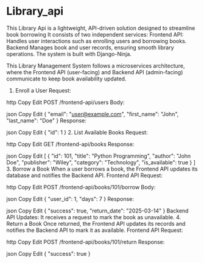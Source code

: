 # Library_api
This Library Api is a lightweight, API-driven solution designed to streamline book borrowing It consists of two independent services:  Frontend API: Handles user interactions such as enrolling users and borrowing books. Backend Manages book and user records, ensuring smooth library operations. The system is built with Django-Ninja.


This Library Management System follows a microservices architecture, where the Frontend API (user-facing) and Backend API (admin-facing) communicate to keep book availability updated.

1. Enroll a User
Request:

http
Copy
Edit
POST /frontend-api/users
Body:

json
Copy
Edit
{
  "email": "user@example.com",
  "first_name": "John",
  "last_name": "Doe"
}
Response:

json
Copy
Edit
{ "id": 1 }
2. List Available Books
Request:

http
Copy
Edit
GET /frontend-api/books
Response:

json
Copy
Edit
[
  {
    "id": 101,
    "title": "Python Programming",
    "author": "John Doe",
    "publisher": "Wiley",
    "category": "Technology",
    "is_available": true
  }
]
3. Borrow a Book
When a user borrows a book, the Frontend API updates its database and notifies the Backend API.
Frontend API Request:

http
Copy
Edit
POST /frontend-api/books/101/borrow
Body:

json
Copy
Edit
{ "user_id": 1, "days": 7 }
Response:

json
Copy
Edit
{ "success": true, "return_date": "2025-03-14" }
Backend API Updates: It receives a request to mark the book as unavailable.
4. Return a Book
Once returned, the Frontend API updates its records and notifies the Backend API to mark it as available.
Frontend API Request:

http
Copy
Edit
POST /frontend-api/books/101/return
Response:

json
Copy
Edit
{ "success": true }
